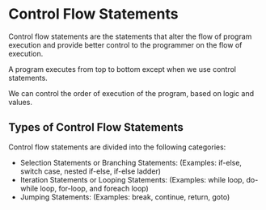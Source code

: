# Control Flow Statements

Control flow statements are the statements that alter the flow of program execution and provide better control to the
programmer on the flow of execution.

A program executes from top to bottom except when we use control statements.

We can control the order of execution of the program, based on logic and values.

## Types of Control Flow Statements
Control flow statements are divided into the following categories:
- Selection Statements or Branching Statements: (Examples: if-else, switch case, nested if-else, if-else ladder)
- Iteration Statements or Looping Statements: (Examples: while loop, do-while loop, for-loop, and foreach loop)
- Jumping Statements: (Examples: break, continue, return, goto)